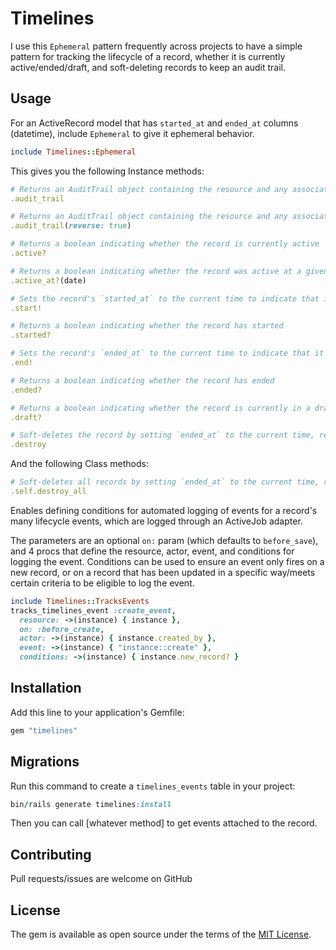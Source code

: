 # Timelines
I use this `Ephemeral` pattern frequently across projects to have a simple pattern for tracking the lifecycle of a record, whether it is currently active/ended/draft, and soft-deleting records to keep an audit trail.

## Usage
For an ActiveRecord model that has `started_at` and `ended_at` columns (datetime), include `Ephemeral` to give it ephemeral behavior.

```ruby
include Timelines::Ephemeral
```

This gives you the following Instance methods:
```ruby
# Returns an AuditTrail object containing the resource and any associated events, in chronological order
.audit_trail

# Returns an AuditTrail object containing the resource and any associated events, in reverse order
.audit_trail(reverse: true)

# Returns a boolean indicating whether the record is currently active
.active?

# Returns a boolean indicating whether the record was active at a given date
.active_at?(date)

# Sets the record's `started_at` to the current time to indicate that it has started
.start!

# Returns a boolean indicating whether the record has started
.started?

# Sets the record's `ended_at` to the current time to indicate that it has ended
.end!

# Returns a boolean indicating whether the record has ended
.ended?

# Returns a boolean indicating whether the record is currently in a draft state (nil `started_at` and `ended_at`, or `started_at` in the future)
.draft?

# Soft-deletes the record by setting `ended_at` to the current time, removing it from the `.active` scope.
.destroy
```

And the following Class methods:
```ruby
# Soft-deletes all records by setting `ended_at` to the current time, removing them from the `.active` scope.
.self.destroy_all
```

Enables defining conditions for automated logging of events for a record's many lifecycle events, which are logged through an ActiveJob adapter.

The parameters are an optional `on:` param (which defaults to `before_save`), and 4 procs that define the resource, actor, event, and conditions for logging the event. Conditions can be used to ensure an event only fires on a new record, or on a record that has been updated in a specific way/meets certain criteria to be eligible to log the event.
```ruby
include Timelines::TracksEvents
tracks_timelines_event :create_event,
  resource: ->(instance) { instance },
  on: :before_create,
  actor: ->(instance) { instance.created_by },
  event: ->(instance) { "instance::create" },
  conditions: ->(instance) { instance.new_record? }
```

## Installation
Add this line to your application's Gemfile:

```ruby
gem "timelines"
```

## Migrations
Run this command to create a `timelines_events` table in your project:
```ruby
bin/rails generate timelines:install
```

Then you can call [whatever method] to get events attached to the record.

## Contributing
Pull requests/issues are welcome on GitHub

## License
The gem is available as open source under the terms of the [MIT License](https://opensource.org/licenses/MIT).
